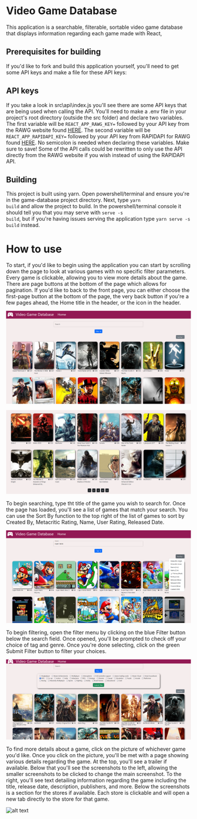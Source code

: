 # Video Game Database

This application is a searchable, filterable, sortable video game database that displays information regarding each game made with React,

## Prerequisites for building

If you'd like to fork and build this application yourself, you'll need to get some API keys and make a file for these API keys:

## API keys

If you take a look in src\api\index.js you'll see there are some API keys that are being used when calling the API. You'll need to make a .env file in your project's root directory (outside the src folder) and declare two variables. The first variable will be <code>REACT_APP_RAWG_KEY=</code> followed by your API key from the RAWG website found <a href="https://rawg.io/apidocs">HERE</a>. The second variable will be <code>REACT_APP_RAPIDAPI_KEY=</code> followed by your API key from RAPIDAPI for RAWG found <a href="https://rapidapi.com/accujazz/api/rawg-video-games-database/">HERE</a>. No semicolon is needed when declaring these variables. Make sure to save! Some of the API calls could be rewritten to only use the API directly from the RAWG website if you wish instead of using the RAPIDAPI API.

## Building

This project is built using yarn. Open powershell/terminal and ensure you're in the game-database project directory. Next, type <code>yarn build</code> and allow the project to build. In the powershell/terminal console it should tell you that you may serve with <code>serve -s build</code>, but if you're having issues serving the application type <code>yarn serve -s build</code> instead.

# How to use

To start, if you'd like to begin using the application you can start by scrolling down the page to look at various games with no specific filter parameters. Every game is clickable, allowing you to view more details about the game. There are page buttons at the bottom of the page which allows for pagination. If you'd like to back to the front page, you can either choose the first-page button at the bottom of the page, the very back button if you're a few pages ahead, the Home title in the header, or the icon in the header.

![alt text](./README_images/front-page.PNG)

![alt text](./README_images/pagination.PNG)

To begin searching, type tht title of the game you wish to search for. Once the page has loaded, you'll see a list of games that match your search. You can use the Sort By function to the top right of the list of games to sort by Created By, Metacritic Rating, Name, User Rating, Released Date.

![alt text](./README_images/search-sort.PNG)

To begin filtering, open the filter menu by clicking on the blue Filter button below the search field. Once opened, you'll be prompted to check off your choice of tag and genre. Once you're done selecting, click on the green Submit Filter button to filter your choices.

![alt text](./README_images/filter.PNG)

To find more details about a game, click on the picture of whichever game you'd like. Once you click on the picture, you'll be met with a page showing various details regarding the game. At the top, you'll see a trailer if available. Below that you'll see the screenshots to the left, allowing the smaller screenshots to be clicked to change the main screenshot. To the right, you'll see text detailing information regarding the game including the title, release date, description, publishers, and more. Below the screenshots is a section for the stores if available. Each store is clickable and will open a new tab directly to the store for that game. 

![alt text](./README_images/game.gif)
